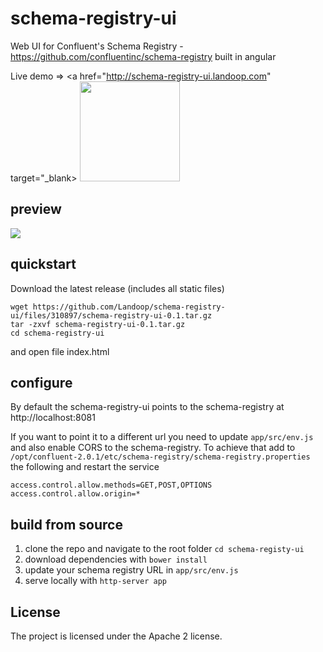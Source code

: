 # schema-registry-ui

Web UI for Confluent's Schema Registry - https://github.com/confluentinc/schema-registry built in angular

Live demo =>
<a href="http://schema-registry-ui.landoop.com" target="_blank>
    <img src="http://landoop.github.io/schema-registry-ui/schema-registry-ui.png" style="width:160px;"/>
</a>

## preview 

<img src="http://landoop.github.io/schema-registry-ui/demo.gif">

## quickstart 

Download the latest release (includes all static files)

    wget https://github.com/Landoop/schema-registry-ui/files/310897/schema-registry-ui-0.1.tar.gz
    tar -zxvf schema-registry-ui-0.1.tar.gz
    cd schema-registry-ui

and open file index.html

## configure

By default the schema-registry-ui points to the schema-registry at http://localhost:8081

If you want to point it to a different url you need to update `app/src/env.js` and also enable CORS to the schema-registry.
To achieve that add to `/opt/confluent-2.0.1/etc/schema-registry/schema-registry.properties` the following and restart the service

    access.control.allow.methods=GET,POST,OPTIONS
    access.control.allow.origin=*

## build from source

1. clone the repo and navigate to the root folder `cd schema-registy-ui`
2. download dependencies with `bower install`
3. update your schema registry URL in `app/src/env.js`
4. serve locally with `http-server app`

## License

The project is licensed under the Apache 2 license.
